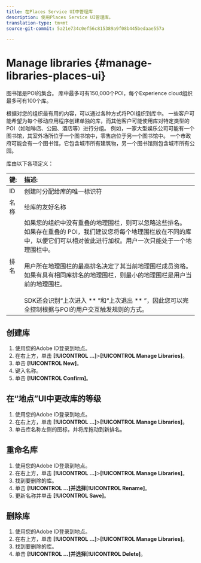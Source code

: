 ```yaml
---
title: 在Places Service UI中管理库
description: 使用Places Service UI管理库。
translation-type: tm+mt
source-git-commit: 5a21e734c0ef56c815389a9f08b445bedaae557a

---
```



# Manage libraries {#manage-libraries-places-ui}

图书馆是POI的集合。 库中最多可有150,000个POI，每个Experience cloud组织最多可有100个库。

根据对您的组织最有用的内容，可以通过各种方式将POI组织到库中。 一些客户可能希望为每个移动应用程序创建单独的库，而其他客户可能使用库对特定类型的POI（如咖啡店、公园、酒店等）进行分组。 例如，一家大型娱乐公司可能有一个图书馆，其室外场所位于一个图书馆中，零售店位于另一个图书馆中。 一个市政府可能会有一个图书馆，它包含城市所有建筑物，另一个图书馆则包含城市所有公园。

库由以下各项定义：

| 键: | 描述: |
| :--- | :--- |
| ID | 创建时分配给库的唯一标识符 |
| 名称 | 给库的友好名称 |
| 排名 | 如果您的组织中没有重叠的地理围栏，则可以忽略这些排名。 如果存在重叠的 POI，我们建议您将每个地理围栏放在不同的库中，以便它们可以相对彼此进行加权。用户一次只能处于一个地理围栏中。<br><br>用户所在地理围栏的最高排名决定了其当前地理围栏成员资格。如果有具有相同库排名的地理围栏，则最小的地理围栏是用户当前的地理围栏。 <br><br>SDK还会识别“上次进入 ** ”和“上次退出 ** ”，因此您可以完全控制根据与POI的用户交互触发规则的方式。 |

## 创建库

1. 使用您的Adobe ID登录到地点。
1. 在右上方，单击 **[!UICONTROL ...]**>**[!UICONTROL Manage Libraries]**。
1. 单击 **[!UICONTROL New]**。
1. 键入名称。
1. 单击 **[!UICONTROL Confirm]**。

## 在“地点”UI中更改库的等级

1. 使用您的Adobe ID登录到地点。
1. 在右上方，单击 **[!UICONTROL ...]**>**[!UICONTROL Manage Libraries]**。
1. 单击库名称左侧的图标，并将库拖动到新排名。

## 重命名库

1. 使用您的Adobe ID登录到地点。
1. 在右上方，单击 **[!UICONTROL ...]**>**[!UICONTROL Manage Libraries]**。
1. 找到要删除的库。
1. 单击 **[!UICONTROL ...]**并选择**[!UICONTROL Rename]**。
1. 更新名称并单击 **[!UICONTROL Save]**。

## 删除库

1. 使用您的Adobe ID登录到地点。
1. 在右上方，单击 **[!UICONTROL ...]**>**[!UICONTROL Manage Libraries]**。
1. 找到要删除的库。
1. 单击 **[!UICONTROL ...]**并选择**[!UICONTROL Delete]**。

